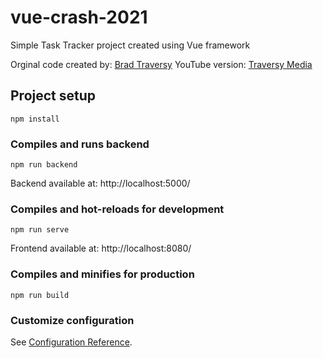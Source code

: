 # vue-crash-2021

Simple Task Tracker project created using Vue framework

Orginal code created by: [Brad Traversy](https://github.com/bradtraversy/vue-crash-2021)
YouTube version: [Traversy Media](https://youtu.be/qZXt1Aom3Cs)

## Project setup

```
npm install
```

### Compiles and runs backend

```
npm run backend
```

Backend available at:
http://localhost:5000/

### Compiles and hot-reloads for development

```
npm run serve
```

Frontend available at:
http://localhost:8080/

### Compiles and minifies for production

```
npm run build
```

### Customize configuration

See [Configuration Reference](https://cli.vuejs.org/config/).

